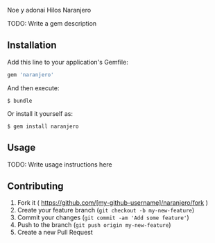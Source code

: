 Noe y adonai
Hilos Naranjero

TODO: Write a gem description

## Installation

Add this line to your application's Gemfile:

```ruby
gem 'naranjero'
```

And then execute:

    $ bundle

Or install it yourself as:

    $ gem install naranjero

## Usage

TODO: Write usage instructions here

## Contributing

1. Fork it ( https://github.com/[my-github-username]/naranjero/fork )
2. Create your feature branch (`git checkout -b my-new-feature`)
3. Commit your changes (`git commit -am 'Add some feature'`)
4. Push to the branch (`git push origin my-new-feature`)
5. Create a new Pull Request
